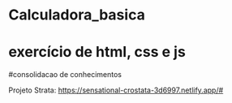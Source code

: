 # Calculadora_basica
# exercício de html, css e js 
#consolidacao de conhecimentos

Projeto Strata:
https://sensational-crostata-3d6997.netlify.app/#
